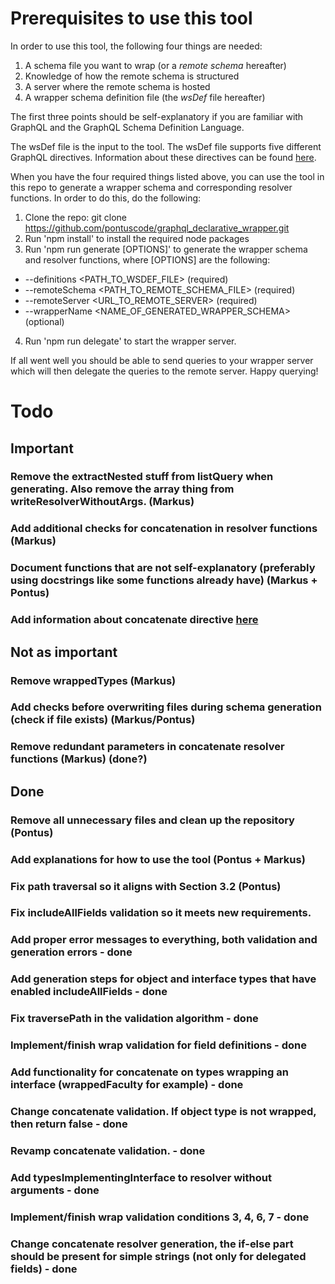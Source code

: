 # Prerequisites to use this tool

In order to use this tool, the following four things are needed: 

1. A schema file you want to wrap (or a _remote schema_ hereafter)
2. Knowledge of how the remote schema is structured
3. A server where the remote schema is hosted
4. A wrapper schema definition file (the _wsDef_ file hereafter)

The first three points should be self-explanatory if you are familiar with GraphQL and the GraphQL Schema Definition Language. 

The wsDef file is the input to the tool. The wsDef file supports five different GraphQL directives. Information about these directives can be found [here](documentation/directives.md).

When you have the four required things listed above, you can use the tool in this repo to generate a wrapper schema and corresponding resolver functions. 
In order to do this, do the following:

1. Clone the repo: git clone https://github.com/pontuscode/graphql_declarative_wrapper.git
2. Run 'npm install' to install the required node packages
3. Run 'npm run generate \[OPTIONS\]' to generate the wrapper schema and resolver functions, where \[OPTIONS\] are the following: 
  * --definitions <PATH_TO_WSDEF_FILE> (required)
  * --remoteSchema <PATH_TO_REMOTE_SCHEMA_FILE> (required)
  * --remoteServer <URL_TO_REMOTE_SERVER> (required)
  * --wrapperName <NAME_OF_GENERATED_WRAPPER_SCHEMA> (optional)
4. Run 'npm run delegate' to start the wrapper server. 

If all went well you should be able to send queries to your wrapper server which will then delegate the queries to the remote server. Happy querying! 

# Todo

## Important

### Remove the extractNested stuff from listQuery when generating. Also remove the array thing from writeResolverWithoutArgs. (Markus)

### Add additional checks for concatenation in resolver functions (Markus)

### Document functions that are not self-explanatory (preferably using docstrings like some functions already have) (Markus + Pontus)

### Add information about concatenate directive [here](documentation/directives.md)

## Not as important

### Remove wrappedTypes (Markus)

### Add checks before overwriting files during schema generation (check if file exists) (Markus/Pontus)

### Remove redundant parameters in concatenate resolver functions (Markus) (done?)

## Done

### Remove all unnecessary files and clean up the repository (Pontus)

### Add explanations for how to use the tool (Pontus + Markus)

### Fix path traversal so it aligns with Section 3.2 (Pontus)

### Fix includeAllFields validation so it meets new requirements. 

### Add proper error messages to everything, both validation and generation errors - done

### Add generation steps for object and interface types that have enabled includeAllFields - done

### Fix traversePath in the validation algorithm - done

### Implement/finish wrap validation for field definitions - done

### Add functionality for concatenate on types wrapping an interface (wrappedFaculty for example) - done

### Change concatenate validation. If object type is not wrapped, then return false - done

### Revamp concatenate validation. - done

### Add typesImplementingInterface to resolver without arguments - done

### Implement/finish wrap validation conditions 3, 4, 6, 7 - done

### Change concatenate resolver generation, the if-else part should be present for simple strings (not only for delegated fields) - done


